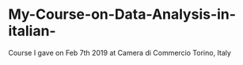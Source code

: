 # My-Course-on-Data-Analysis-in-italian-
Course I gave on Feb 7th 2019 at Camera di Commercio Torino, Italy
